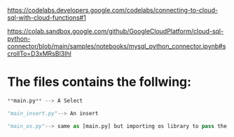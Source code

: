 https://codelabs.developers.google.com/codelabs/connecting-to-cloud-sql-with-cloud-functions#1

https://colab.sandbox.google.com/github/GoogleCloudPlatform/cloud-sql-python-connector/blob/main/samples/notebooks/mysql_python_connector.ipynb#scrollTo=D3xMRsBl3Ihl

# The files contains the follwing:


```python
**main.py** --> A Select

"main_insert.py"--> An insert

"main_os.py"--> same as [main.py] but importing os library to pass the password as Env variable, this should be also configured in the cloud function setup.

```
